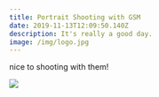 ```yaml
---
title: Portrait Shooting with GSM
date: 2019-11-13T12:09:50.140Z
description: It's really a good day.
image: /img/logo.jpg
---
```

nice to shooting with them!



![](/img/13732180_1654686141517222_1712199361_n.jpg)

